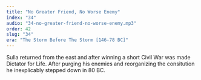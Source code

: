 ```yaml
---
title: "No Greater Friend, No Worse Enemy"
index: "34"
audio: "34-no-greater-friend-no-worse-enemy.mp3"
order: 42
slug: "34"
era: "The Storm Before The Storm [146-78 BC]"
---
```


Sulla returned from the east and after winning a short Civil War was made Dictator for Life. After purging his enemies and reorganizing the consitution he inexplicably stepped down in 80 BC.


